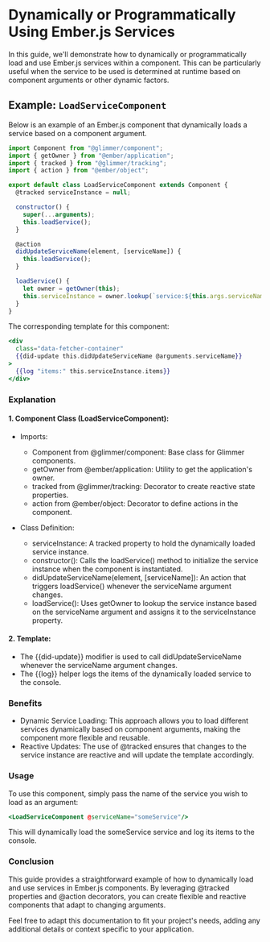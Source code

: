 # Dynamically or Programmatically Using Ember.js Services

In this guide, we'll demonstrate how to dynamically or programmatically load and use Ember.js services within a component. This can be particularly useful when the service to be used is determined at runtime based on component arguments or other dynamic factors.

## Example: `LoadServiceComponent`

Below is an example of an Ember.js component that dynamically loads a service based on a component argument.

```javascript
import Component from "@glimmer/component";
import { getOwner } from "@ember/application";
import { tracked } from "@glimmer/tracking";
import { action } from "@ember/object";

export default class LoadServiceComponent extends Component {
  @tracked serviceInstance = null;

  constructor() {
    super(...arguments);
    this.loadService();
  }

  @action
  didUpdateServiceName(element, [serviceName]) {
    this.loadService();
  }

  loadService() {
    let owner = getOwner(this);
    this.serviceInstance = owner.lookup(`service:${this.args.serviceName}`);
  }
}
```

The corresponding template for this component:

```hbs
<div
  class="data-fetcher-container"
  {{did-update this.didUpdateServiceName @arguments.serviceName}}
>
  {{log "items:" this.serviceInstance.items}}
</div>
```


### Explanation
#### 1. Component Class (LoadServiceComponent):

- Imports:
    - Component from @glimmer/component: Base class for Glimmer components.
    - getOwner from @ember/application: Utility to get the application's owner.
    - tracked from @glimmer/tracking: Decorator to create reactive state properties.
    - action from @ember/object: Decorator to define actions in the component.

- Class Definition:

    - serviceInstance: A tracked property to hold the dynamically loaded service instance.
    - constructor(): Calls the loadService() method to initialize the service instance when the component is instantiated.
    - didUpdateServiceName(element, [serviceName]): An action that triggers loadService() whenever the serviceName argument changes.
    - loadService(): Uses getOwner to lookup the service instance based on the serviceName argument and assigns it to the serviceInstance property.

#### 2. Template:

- The {{did-update}} modifier is used to call didUpdateServiceName whenever the serviceName argument changes.
- The {{log}} helper logs the items of the dynamically loaded service to the console.

### Benefits
- Dynamic Service Loading: This approach allows you to load different services dynamically based on component arguments, making the component more flexible and reusable.
- Reactive Updates: The use of @tracked ensures that changes to the service instance are reactive and will update the template accordingly.

### Usage

To use this component, simply pass the name of the service you wish to load as an argument:

```hbs
<LoadServiceComponent @serviceName="someService"/>
```

This will dynamically load the someService service and log its items to the console.

### Conclusion
This guide provides a straightforward example of how to dynamically load and use services in Ember.js components. By leveraging @tracked properties and @action decorators, you can create flexible and reactive components that adapt to changing arguments.

Feel free to adapt this documentation to fit your project's needs, adding any additional details or context specific to your application.